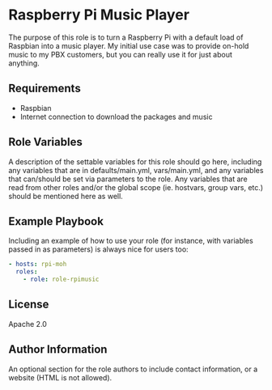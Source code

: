 # Raspberry Pi Music Player

The purpose of this role is to turn a Raspberry Pi with a default load of Raspbian into a music player. My initial use case was to provide on-hold music to my PBX customers, but you can really use it for just about anything.

## Requirements

- Raspbian
- Internet connection to download the packages and music

## Role Variables

A description of the settable variables for this role should go here, including any variables that are in defaults/main.yml, vars/main.yml, and any variables that can/should be set via parameters to the role. Any variables that are read from other roles and/or the global scope (ie. hostvars, group vars, etc.) should be mentioned here as well.

## Example Playbook

Including an example of how to use your role (for instance, with variables passed in as parameters) is always nice for users too:

```yaml
- hosts: rpi-moh
  roles:
    - role: role-rpimusic
```

## License

Apache 2.0

## Author Information

An optional section for the role authors to include contact information, or a website (HTML is not allowed).
